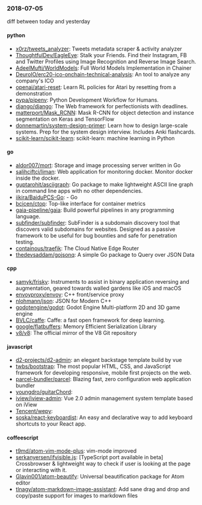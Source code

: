 ### 2018-07-05
diff between today and yesterday

#### python
* [x0rz/tweets_analyzer](https://github.com/x0rz/tweets_analyzer): Tweets metadata scraper & activity analyzer
* [ThoughtfulDev/EagleEye](https://github.com/ThoughtfulDev/EagleEye): Stalk your Friends. Find their Instagram, FB and Twitter Profiles using Image Recognition and Reverse Image Search.
* [AdeelMufti/WorldModels](https://github.com/AdeelMufti/WorldModels): Full World Models Implementation in Chainer
* [DeuroIO/erc20-ico-onchain-technical-analysis](https://github.com/DeuroIO/erc20-ico-onchain-technical-analysis): An tool to analyze any company's ICO
* [openai/atari-reset](https://github.com/openai/atari-reset): Learn RL policies for Atari by resetting from a demonstration
* [pypa/pipenv](https://github.com/pypa/pipenv): Python Development Workflow for Humans.
* [django/django](https://github.com/django/django): The Web framework for perfectionists with deadlines.
* [matterport/Mask_RCNN](https://github.com/matterport/Mask_RCNN): Mask R-CNN for object detection and instance segmentation on Keras and TensorFlow
* [donnemartin/system-design-primer](https://github.com/donnemartin/system-design-primer): Learn how to design large-scale systems. Prep for the system design interview. Includes Anki flashcards.
* [scikit-learn/scikit-learn](https://github.com/scikit-learn/scikit-learn): scikit-learn: machine learning in Python

#### go
* [aldor007/mort](https://github.com/aldor007/mort): Storage and image processing server written in Go
* [salihciftci/liman](https://github.com/salihciftci/liman): Web application for monitoring docker. Monitor docker inside the docker.
* [guptarohit/asciigraph](https://github.com/guptarohit/asciigraph): Go package to make lightweight ASCII line graph  in command line apps with no other dependencies.
* [iikira/BaiduPCS-Go](https://github.com/iikira/BaiduPCS-Go):  - Go
* [bcicen/ctop](https://github.com/bcicen/ctop): Top-like interface for container metrics
* [gaia-pipeline/gaia](https://github.com/gaia-pipeline/gaia): Build powerful pipelines in any programming language.
* [subfinder/subfinder](https://github.com/subfinder/subfinder): SubFinder is a subdomain discovery tool that discovers valid subdomains for websites. Designed as a passive framework to be useful for bug bounties and safe for penetration testing.
* [containous/traefik](https://github.com/containous/traefik): The Cloud Native Edge Router
* [thedevsaddam/gojsonq](https://github.com/thedevsaddam/gojsonq): A simple Go package to Query over JSON Data

#### cpp
* [samyk/frisky](https://github.com/samyk/frisky): Instruments to assist in binary application reversing and augmentation, geared towards walled gardens like iOS and macOS
* [envoyproxy/envoy](https://github.com/envoyproxy/envoy): C++ front/service proxy
* [nlohmann/json](https://github.com/nlohmann/json): JSON for Modern C++
* [godotengine/godot](https://github.com/godotengine/godot): Godot Engine  Multi-platform 2D and 3D game engine
* [BVLC/caffe](https://github.com/BVLC/caffe): Caffe: a fast open framework for deep learning.
* [google/flatbuffers](https://github.com/google/flatbuffers): Memory Efficient Serialization Library
* [v8/v8](https://github.com/v8/v8): The official mirror of the V8 Git repository

#### javascript
* [d2-projects/d2-admin](https://github.com/d2-projects/d2-admin): an elegant backstage template build by vue
* [twbs/bootstrap](https://github.com/twbs/bootstrap): The most popular HTML, CSS, and JavaScript framework for developing responsive, mobile first projects on the web.
* [parcel-bundler/parcel](https://github.com/parcel-bundler/parcel):  Blazing fast, zero configuration web application bundler
* [youngdro/guitarChord](https://github.com/youngdro/guitarChord): 
* [iview/iview-admin](https://github.com/iview/iview-admin): Vue 2.0 admin management system template based on iView
* [Tencent/wepy](https://github.com/Tencent/wepy): 
* [soska/react-keyboardist](https://github.com/soska/react-keyboardist): An easy and declarative way to add keyboard shortcuts to your React app.

#### coffeescript
* [t9md/atom-vim-mode-plus](https://github.com/t9md/atom-vim-mode-plus): vim-mode improved
* [serkanyersen/ifvisible.js](https://github.com/serkanyersen/ifvisible.js): [TypeScript port available in beta] Crossbrowser & lightweight way to check if user is looking at the page or interacting with it.
* [Glavin001/atom-beautify](https://github.com/Glavin001/atom-beautify):  Universal beautification package for Atom editor
* [tlnagy/atom-markdown-image-assistant](https://github.com/tlnagy/atom-markdown-image-assistant): Add sane drag and drop and copy/paste support for images to markdown files
